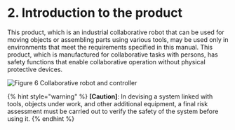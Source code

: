 # 2. Introduction to the product

This product, which is an industrial collaborative robot that can be used for moving objects or assembling parts using various tools, may be used only in environments that meet the requirements specified in this manual. This product, which is manufactured for collaborative tasks with persons, has safety functions that enable collaborative operation without physical protective devices.

![Figure 6 Collaborative robot and controller](../.gitbook/assets/cobot\_controller.png)

{% hint style="warning" %}
**\[Caution]**: In devising a system linked with tools, objects under work, and other additional equipment, a final risk assessment must be carried out to verify the safety of the system before using it.
{% endhint %}
